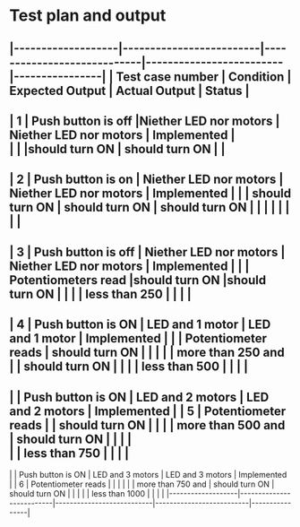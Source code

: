 # Test plan and output

|-------------------|-------------------------|----------------------------|------------------------- |----------------| 
| Test case number  |        Condition        |     Expected  Output       |    Actual Output         |       Status   |       
------------------------------------------------------------------------------------------------------------------------
|    1              |    Push button is off   |Niether LED nor  motors     |  Niether LED nor motors  |  Implemented   |  
|                   |                         |should turn ON              | should turn ON           |                |
------------------------------------------------------------------------------------------------------------------------
|    2              | Push button is on       |   Niether LED nor  motors  |  Niether LED nor motors  | Implemented    |
|                   |     should turn ON      |    should turn ON          |   should turn ON         |                |      |                   |                         |                            |                          |                |
------------------------------------------------------------------------------------------------------------------------
|    3              | Push button is off      | Niether LED nor  motors    |  Niether LED nor motors  |  Implemented   |
|                   | Potentiometers read     |should turn ON              |should turn ON            |                |
|                   |  less than 250          |                            |                          |                |
------------------------------------------------------------------------------------------------------------------------
|    4              |     Push button is ON   |      LED and   1 motor     | LED and 1 motor          |  Implemented   |
|                   | Potentiometer reads     |  should turn ON            |                          |                | 
|                   |    more than 250 and    |                            |   should turn ON         |                |        |                   |   less    than  500     |                            |                          |                |
------------------------------------------------------------------------------------------------------------------------
|                   | Push button is ON       |   LED and   2 motors       |  LED and 2 motors        |  Implemented   |
|    5              |   Potentiometer reads   |                            |   should turn ON         |                |
|                   |     more than 500 and   |    should turn ON          |                          |                |   |    
|                   |      less    than  750  |                            |                          |                |
------------------------------------------------------------------------------------------------------------------------
|                   | Push button is ON        | LED and   3 motors        |  LED and 3 motors        |  Implemented   |
|    6              | Potentiometer reads      |                           |                          |                |
|                   | more than 750 and        |   should turn ON          |  should turn ON          |                |         |
|                   |  less    than  1000      |                           |                          |                |
|-------------------|--------------------------|---------------------------|--------------------------|----------------| 
